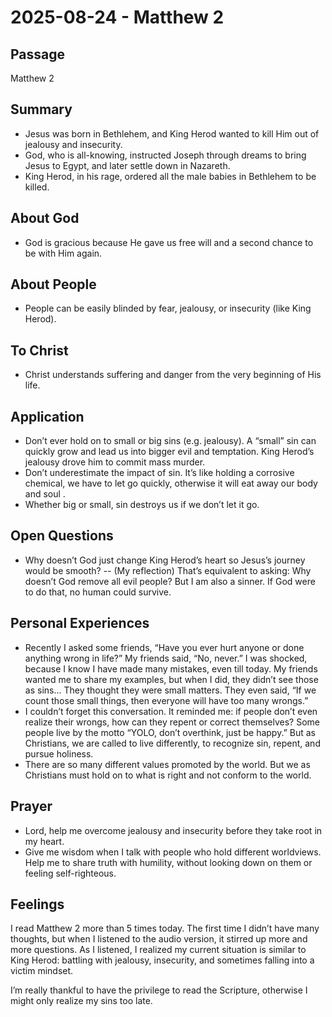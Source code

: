 # 2025-08-24 - Matthew 2

## Passage
Matthew 2

## Summary
- Jesus was born in Bethlehem, and King Herod wanted to kill Him out of jealousy and insecurity.
- God, who is all-knowing, instructed Joseph through dreams to bring Jesus to Egypt, and later settle down in Nazareth.
- King Herod, in his rage, ordered all the male babies in Bethlehem to be killed.

## About God
- God is gracious because He gave us free will and a second chance to be with Him again.

## About People
- People can be easily blinded by fear, jealousy, or insecurity (like King Herod).

## To Christ
- Christ understands suffering and danger from the very beginning of His life.

## Application
- Don’t ever hold on to small or big sins (e.g. jealousy). A “small” sin can quickly grow and lead us into bigger evil and temptation. King Herod’s jealousy drove him to commit mass murder.
- Don’t underestimate the impact of sin. It’s like holding a corrosive chemical, we have to let go quickly, otherwise it will eat away our body and soul .
- Whether big or small, sin destroys us if we don’t let it go.

## Open Questions
- Why doesn’t God just change King Herod’s heart so Jesus’s journey would be smooth? 
-- (My reflection) That’s equivalent to asking: Why doesn’t God remove all evil people? But I am also a sinner. If God were to do that, no human could survive.

## Personal Experiences
- Recently I asked some friends, “Have you ever hurt anyone or done anything wrong in life?” My friends said, “No, never.” I was shocked, because I know I have made many mistakes, even till today. My friends wanted me to share my examples, but when I did, they didn’t see those as sins... They thought they were small matters. They even said, “If we count those small things, then everyone will have too many wrongs.”
- I couldn’t forget this conversation. It reminded me: if people don’t even realize their wrongs, how can they repent or correct themselves? Some people live by the motto “YOLO, don’t overthink, just be happy.” But as Christians, we are called to live differently, to recognize sin, repent, and pursue holiness.
- There are so many different values promoted by the world. But we as Christians must hold on to what is right and not conform to the world.

## Prayer
- Lord, help me overcome jealousy and insecurity before they take root in my heart.
- Give me wisdom when I talk with people who hold different worldviews. Help me to share truth with humility, without looking down on them or feeling self-righteous.

## Feelings
I read Matthew 2 more than 5 times today. The first time I didn’t have many thoughts, but when I listened to the audio version, it stirred up more and more questions. As I listened, I realized my current situation is similar to King Herod: battling with jealousy, insecurity, and sometimes falling into a victim mindset.

I’m really thankful to have the privilege to read the Scripture, otherwise I might only realize my sins too late.